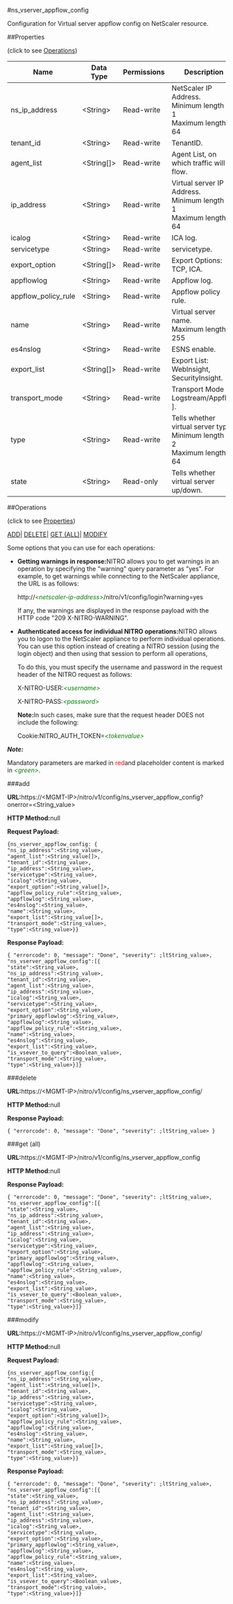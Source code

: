 #ns_vserver_appflow_config

Configuration for Virtual server appflow config on NetScaler resource.


##Properties 
<span>(click to see [Operations](#opera))</span>


<table><thead><tr><th>Name</th><th>Data Type</th><th>Permissions</th><th>Description</th></tr></thead><tbody><tr><td>ns_ip_address</td><td>&lt;String></td><td>Read-write</td><td>NetScaler IP Address.<br>Minimum length = 1<br>Maximum length = 64</td></tr><tr><td>tenant_id</td><td>&lt;String></td><td>Read-write</td><td>TenantID.</td></tr><tr><td>agent_list</td><td>&lt;String[]></td><td>Read-write</td><td>Agent List, on which traffic will flow.</td></tr><tr><td>ip_address</td><td>&lt;String></td><td>Read-write</td><td>Virtual server IP Address.<br>Minimum length = 1<br>Maximum length = 64</td></tr><tr><td>icalog</td><td>&lt;String></td><td>Read-write</td><td>ICA log.</td></tr><tr><td>servicetype</td><td>&lt;String></td><td>Read-write</td><td>servicetype.</td></tr><tr><td>export_option</td><td>&lt;String[]></td><td>Read-write</td><td>Export Options: TCP, ICA.</td></tr><tr><td>appflowlog</td><td>&lt;String></td><td>Read-write</td><td>Appflow log.</td></tr><tr><td>appflow_policy_rule</td><td>&lt;String></td><td>Read-write</td><td>Appflow policy rule.</td></tr><tr><td>name</td><td>&lt;String></td><td>Read-write</td><td>Virtual server name.<br>Maximum length = 255</td></tr><tr><td>es4nslog</td><td>&lt;String></td><td>Read-write</td><td>ESNS enable.</td></tr><tr><td>export_list</td><td>&lt;String[]></td><td>Read-write</td><td>Export List: WebInsight, SecurityInsight.</td></tr><tr><td>transport_mode</td><td>&lt;String></td><td>Read-write</td><td>Transport Mode [ Logstream/Appflow ].</td></tr><tr><td>type</td><td>&lt;String></td><td>Read-write</td><td>Tells whether virtual server type.<br>Minimum length = 2<br>Maximum length = 64</td></tr><tr><td>state</td><td>&lt;String></td><td>Read-only</td><td>Tells whether virtual server up/down.</td></tr></tbody></table>
##Operations 
<span>(click to see [Properties](#prope))</span>


[ADD]()| [DELETE](#d)| [GET (ALL)](#get-)| [MODIFY](#m)


Some options that you can use for each operations:
<ul><li><p><b>Getting warnings in response:</b>NITRO allows you to get warnings in an operation by specifying the "warning" query parameter as "yes". For example, to get warnings while connecting to the NetScaler appliance, the URL is as follows:</p><p>http://<span style="color:green;font-style:italic;">&lt;netscaler-ip-address&gt;</span>/nitro/v1/config/login?warning=yes</p><p>If any, the warnings are displayed in the response payload with the HTTP code "209 X-NITRO-WARNING".</p></li><li><p><b>Authenticated access for individual NITRO operations:</b>NITRO allows you to logon to the NetScaler appliance to perform individual operations. You can use this option instead of creating a NITRO session (using the login object) and then using that session to perform all operations,</p><p>To do this, you must specify the username and password in the request header of the NITRO request as follows:</p><p>X-NITRO-USER:<span style="color:green;font-style:italic;">&lt;username&gt;</span></p><p>X-NITRO-PASS:<span style="color:green;font-style:italic;">&lt;password&gt;</span></p><p><b>Note:</b>In such cases, make sure that the request header DOES not include the following:</p><p>Cookie:NITRO_AUTH_TOKEN=<span style="color:green;font-style:italic;">&lt;tokenvalue&gt;</span></p></li></ul>



***Note:*** 
Mandatory parameters are marked in <span style="color:#FF0000;">red</span>and placeholder content is marked in <span style="color:green;font-style:italic">&lt;green&gt;</span>.

###add



<b>URL:</b>https://&lt;MGMT-IP&gt;/nitro/v1/config/ns_vserver_appflow_config?onerror=&lt;String_value&gt;
<b>HTTP Method:</b>null
<b>Request Payload: </b>```{ns_vserver_appflow_config: {"ns_ip_address":<String_value>,"agent_list":<String_value[]>,"tenant_id":<String_value>,"ip_address":<String_value>,"servicetype":<String_value>,"icalog":<String_value>,"export_option":<String_value[]>,"appflow_policy_rule":<String_value>,"appflowlog":<String_value>,"es4nslog":<String_value>,"name":<String_value>,"export_list":<String_value[]>,"transport_mode":<String_value>,"type":<String_value>}}```
<b>Response Payload: </b>```{ "errorcode": 0, "message": "Done", "severity": ;ltString_value>, "ns_vserver_appflow_config":[{"state":<String_value>,"ns_ip_address":<String_value>,"tenant_id":<String_value>,"agent_list":<String_value>,"ip_address":<String_value>,"icalog":<String_value>,"servicetype":<String_value>,"export_option":<String_value>,"primary_appflowlog":<String_value>,"appflowlog":<String_value>,"appflow_policy_rule":<String_value>,"name":<String_value>,"es4nslog":<String_value>,"export_list":<String_value>,"is_vsever_to_query":<Boolean_value>,"transport_mode":<String_value>,"type":<String_value>}]}```



###delete



<b>URL:</b>https://&lt;MGMT-IP&gt;/nitro/v1/config/ns_vserver_appflow_config/
<b>HTTP Method:</b>null
<b>Response Payload: </b>```{ "errorcode": 0, "message": "Done", "severity": ;ltString_value> }```



###get (all)



<b>URL:</b>https://&lt;MGMT-IP&gt;/nitro/v1/config/ns_vserver_appflow_config
<b>HTTP Method:</b>null
<b>Response Payload: </b>```{ "errorcode": 0, "message": "Done", "severity": ;ltString_value>, "ns_vserver_appflow_config":[{"state":<String_value>,"ns_ip_address":<String_value>,"tenant_id":<String_value>,"agent_list":<String_value>,"ip_address":<String_value>,"icalog":<String_value>,"servicetype":<String_value>,"export_option":<String_value>,"primary_appflowlog":<String_value>,"appflowlog":<String_value>,"appflow_policy_rule":<String_value>,"name":<String_value>,"es4nslog":<String_value>,"export_list":<String_value>,"is_vsever_to_query":<Boolean_value>,"transport_mode":<String_value>,"type":<String_value>}]}```



###modify



<b>URL:</b>https://&lt;MGMT-IP&gt;/nitro/v1/config/ns_vserver_appflow_config/
<b>HTTP Method:</b>null
<b>Request Payload: </b>```{ns_vserver_appflow_config:{"ns_ip_address":<String_value>,"agent_list":<String_value[]>,"tenant_id":<String_value>,"ip_address":<String_value>,"servicetype":<String_value>,"icalog":<String_value>,"export_option":<String_value[]>,"appflow_policy_rule":<String_value>,"appflowlog":<String_value>,"es4nslog":<String_value>,"name":<String_value>,"export_list":<String_value[]>,"transport_mode":<String_value>,"type":<String_value>}}```
<b>Response Payload: </b>```{ "errorcode": 0, "message": "Done", "severity": ;ltString_value>, "ns_vserver_appflow_config":[{"state":<String_value>,"ns_ip_address":<String_value>,"tenant_id":<String_value>,"agent_list":<String_value>,"ip_address":<String_value>,"icalog":<String_value>,"servicetype":<String_value>,"export_option":<String_value>,"primary_appflowlog":<String_value>,"appflowlog":<String_value>,"appflow_policy_rule":<String_value>,"name":<String_value>,"es4nslog":<String_value>,"export_list":<String_value>,"is_vsever_to_query":<Boolean_value>,"transport_mode":<String_value>,"type":<String_value>}]}```



